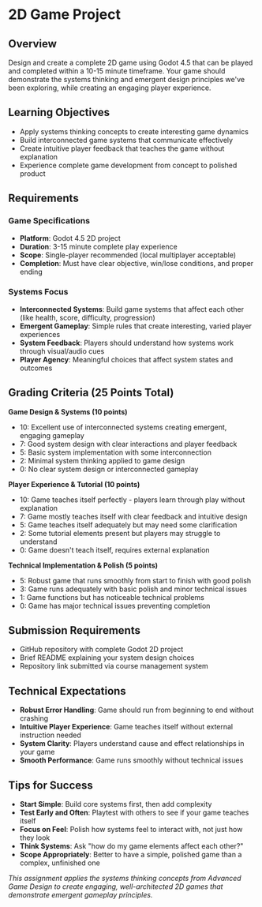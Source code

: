 # 2D Game Project

## Overview
Design and create a complete 2D game using Godot 4.5 that can be played and completed within a 10-15 minute timeframe. Your game should demonstrate the systems thinking and emergent design principles we've been exploring, while creating an engaging player experience.

## Learning Objectives
- Apply systems thinking concepts to create interesting game dynamics
- Build interconnected game systems that communicate effectively
- Create intuitive player feedback that teaches the game without explanation
- Experience complete game development from concept to polished product

## Requirements

### Game Specifications
- **Platform**: Godot 4.5 2D project
- **Duration**: 3-15 minute complete play experience
- **Scope**: Single-player recommended (local multiplayer acceptable)
- **Completion**: Must have clear objective, win/lose conditions, and proper ending

### Systems Focus
- **Interconnected Systems**: Build game systems that affect each other (like health, score, difficulty, progression)
- **Emergent Gameplay**: Simple rules that create interesting, varied player experiences
- **System Feedback**: Players should understand how systems work through visual/audio cues
- **Player Agency**: Meaningful choices that affect system states and outcomes

## Grading Criteria (25 Points Total)

**Game Design & Systems (10 points)**
- 10: Excellent use of interconnected systems creating emergent, engaging gameplay
- 7: Good system design with clear interactions and player feedback
- 5: Basic system implementation with some interconnection
- 2: Minimal system thinking applied to game design
- 0: No clear system design or interconnected gameplay

**Player Experience & Tutorial (10 points)**
- 10: Game teaches itself perfectly - players learn through play without explanation
- 7: Game mostly teaches itself with clear feedback and intuitive design
- 5: Game teaches itself adequately but may need some clarification
- 2: Some tutorial elements present but players may struggle to understand
- 0: Game doesn't teach itself, requires external explanation

**Technical Implementation & Polish (5 points)**
- 5: Robust game that runs smoothly from start to finish with good polish
- 3: Game runs adequately with basic polish and minor technical issues
- 1: Game functions but has noticeable technical problems
- 0: Game has major technical issues preventing completion

## Submission Requirements
- GitHub repository with complete Godot 2D project
- Brief README explaining your system design choices
- Repository link submitted via course management system

## Technical Expectations
- **Robust Error Handling**: Game should run from beginning to end without crashing
- **Intuitive Player Experience**: Game teaches itself without external instruction needed
- **System Clarity**: Players understand cause and effect relationships in your game
- **Smooth Performance**: Game runs smoothly without technical issues

## Tips for Success
- **Start Simple**: Build core systems first, then add complexity
- **Test Early and Often**: Playtest with others to see if your game teaches itself
- **Focus on Feel**: Polish how systems feel to interact with, not just how they look
- **Think Systems**: Ask "how do my game elements affect each other?"
- **Scope Appropriately**: Better to have a simple, polished game than a complex, unfinished one

*This assignment applies the systems thinking concepts from Advanced Game Design to create engaging, well-architected 2D games that demonstrate emergent gameplay principles.*
